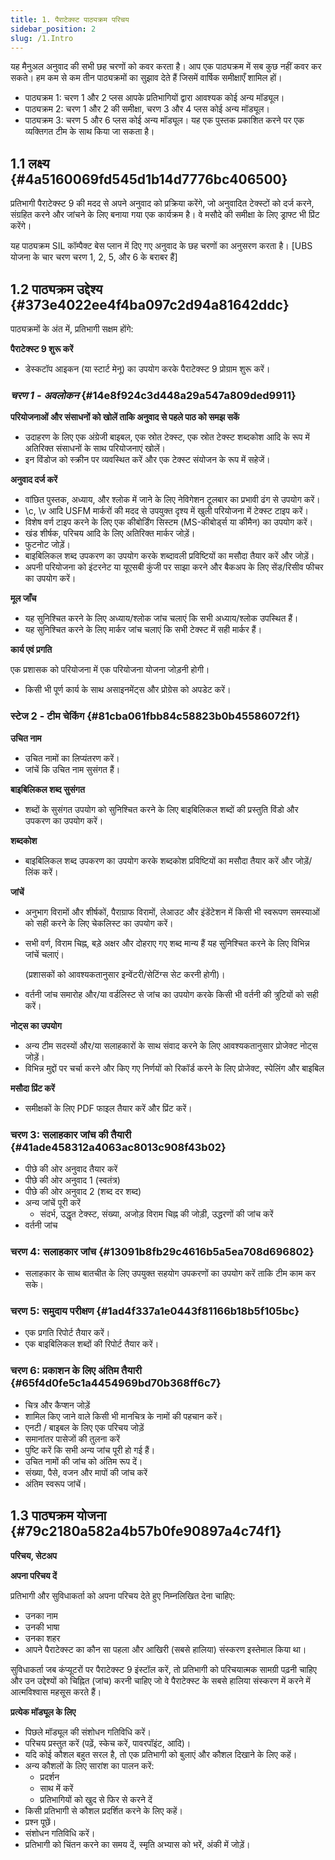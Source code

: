 ```yaml
---
title: 1. पैराटेक्स्ट पाठ्यक्रम परिचय
sidebar_position: 2
slug: /1.Intro
---
```




यह मैनुअल अनुवाद की सभी छह चरणों को कवर करता है।  आप एक पाठ्यक्रम में सब कुछ नहीं कवर कर सकते।  हम कम से कम तीन पाठ्यक्रमों का सुझाव देते हैं जिसमें वार्षिक समीक्षाएँ शामिल हों।

- पाठ्यक्रम 1: चरण 1 और 2 प्लस आपके प्रतिभागियों द्वारा आवश्यक कोई अन्य मॉड्यूल।
- पाठ्यक्रम 2: चरण 1 और 2 की समीक्षा, चरण 3 और 4 प्लस कोई अन्य मॉड्यूल।
- पाठ्यक्रम 3: चरण 5 और 6 प्लस कोई अन्य मॉड्यूल।  यह एक पुस्तक प्रकाशित करने पर एक व्यक्तिगत टीम के साथ किया जा सकता है।

## 1.1 लक्ष्य {#4a5160069fd545d1b14d7776bc406500}


प्रतिभागी पैराटेक्स्ट 9 की मदद से अपने अनुवाद को प्रक्रिया करेंगे, जो अनुवादित टेक्स्टों को दर्ज करने, संग्रहित करने और जांचने के लिए बनाया गया एक कार्यक्रम है।  वे मसौदे की समीक्षा के लिए ड्राफ्ट भी प्रिंट करेंगे।


यह पाठ्यक्रम SIL कॉम्पैक्ट बेस प्लान में दिए गए अनुवाद के छह चरणों का अनुसरण करता है।  [UBS योजना के चार चरण चरण 1, 2, 5, और 6 के बराबर हैं]


## 1.2 पाठ्यक्रम उद्देश्य {#373e4022ee4f4ba097c2d94a81642ddc}


पाठ्यक्रमों के अंत में, प्रतिभागी सक्षम होंगे:


**पैराटेक्स्ट 9 शुरू करें**

- डेस्कटॉप आइकन (या स्टार्ट मेनू) का उपयोग करके पैराटेक्स्ट 9 प्रोग्राम शुरू करें।

### _**चरण 1 - अवलोकन**_ {#14e8f924c3d448a29a547a809ded9911}


****परियोजनाओं और संसाधनों को खोलें ताकि अनुवाद से पहले पाठ को समझ सकें****

- उदाहरण के लिए एक अंग्रेजी बाइबल, एक स्रोत टेक्स्ट, एक स्रोत टेक्स्ट शब्दकोश आदि के रूप में अतिरिक्त संसाधनों के साथ परियोजनाएं खोलें।
- इन विंडोज को स्क्रीन पर व्यवस्थित करें और एक टेक्स्ट संयोजन के रूप में सहेजें।

****अनुवाद दर्ज करें****

- वांछित पुस्तक, अध्याय, और श्लोक में जाने के लिए नेविगेशन टूलबार का प्रभावी ढंग से उपयोग करें।
- \c, \v आदि USFM मार्करों की मदद से उपयुक्त दृश्य में खुली परियोजना में टेक्स्ट टाइप करें।
- विशेष वर्ण टाइप करने के लिए एक कीबोर्डिंग सिस्टम (MS-कीबोर्ड्स या कीमैन) का उपयोग करें।
- खंड शीर्षक, परिचय आदि के लिए अतिरिक्त मार्कर जोड़ें।
- फुटनोट जोड़ें।
- बाइबिलिकल शब्द उपकरण का उपयोग करके शब्दावली प्रविष्टियों का मसौदा तैयार करें और जोड़ें।
- अपनी परियोजना को इंटरनेट या यूएसबी कुंजी पर साझा करने और बैकअप के लिए सेंड/रिसीव फीचर का उपयोग करें।

**मूल जाँच**

- यह सुनिश्चित करने के लिए अध्याय/श्लोक जांच चलाएं कि सभी अध्याय/श्लोक उपस्थित हैं।
- यह सुनिश्चित करने के लिए मार्कर जांच चलाएं कि सभी टेक्स्ट में सही मार्कर हैं।

**कार्य एवं प्रगति**


एक प्रशासक को परियोजना में एक परियोजना योजना जोड़नी होगी।

- किसी भी पूर्ण कार्य के साथ असाइनमेंट्स और प्रोग्रेस को अपडेट करें।

### **स्टेज 2 - टीम चेकिंग** {#81cba061fbb84c58823b0b45586072f1}


**उचित नाम**

- उचित नामों का लिप्यंतरण करें।
- जांचें कि उचित नाम सुसंगत हैं।

****बाइबिलिकल शब्द सुसंगत****

- शब्दों के सुसंगत उपयोग को सुनिश्चित करने के लिए बाइबिलिकल शब्दों की प्रस्तुति विंडो और उपकरण का उपयोग करें।

****शब्दकोश****

- बाइबिलिकल शब्द उपकरण का उपयोग करके शब्दकोश प्रविष्टियों का मसौदा तैयार करें और जोड़ें/लिंक करें।

****जांचें****

- अनुभाग विरामों और शीर्षकों, पैराग्राफ विरामों, लेआउट और इंडेंटेशन में किसी भी स्वरूपण समस्याओं को सही करने के लिए चेकलिस्ट का उपयोग करें।
- सभी वर्ण, विराम चिह्न, बड़े अक्षर और दोहराए गए शब्द मान्य हैं यह सुनिश्चित करने के लिए विभिन्न जांचें चलाएं।

    (प्रशासकों को आवश्यकतानुसार इन्वेंटरी/सेटिंग्स सेट करनी होगी)।

- वर्तनी जांच समारोह और/या वर्डलिस्ट से जांच का उपयोग करके किसी भी वर्तनी की त्रुटियों को सही करें।

**नोट्स का उपयोग**

- अन्य टीम सदस्यों और/या सलाहकारों के साथ संवाद करने के लिए आवश्यकतानुसार प्रोजेक्ट नोट्स जोड़ें।
- विभिन्न मुद्दों पर चर्चा करने और किए गए निर्णयों को रिकॉर्ड करने के लिए प्रोजेक्ट, स्पेलिंग और बाइबिल

****मसौदा प्रिंट करें****

- समीक्षकों के लिए PDF फाइल तैयार करें और प्रिंट करें।

### **चरण 3: सलाहकार जांच की तैयारी** {#41ade458312a4063ac8013c908f43b02}

- पीछे की ओर अनुवाद तैयार करें
- पीछे की ओर अनुवाद 1 (स्वतंत्र)
- पीछे की ओर अनुवाद 2 (शब्द दर शब्द)
- अन्य जांचें पूरी करें
    - संदर्भ, उद्धृत टेक्स्ट, संख्या, अजोड़ विराम चिह्न की जोड़ी, उद्धरणों की जांच करें
- वर्तनी जांच

### **चरण 4: सलाहकार जांच** {#13091b8fb29c4616b5a5ea708d696802}

- सलाहकार के साथ बातचीत के लिए उपयुक्त सहयोग उपकरणों का उपयोग करें ताकि टीम काम कर सके।

### **चरण 5: समुदाय परीक्षण** {#1ad4f337a1e0443f81166b18b5f105bc}

- एक प्रगति रिपोर्ट तैयार करें।
- एक बाइबिलिकल शब्दों की रिपोर्ट तैयार करें।

### **चरण 6: प्रकाशन के लिए अंतिम तैयारी** {#65f4d0fe5c1a4454969bd70b368ff6c7}

- चित्र और कैप्शन जोड़ें
- शामिल किए जाने वाले किसी भी मानचित्र के नामों की पहचान करें।
- एनटी / बाइबल के लिए एक परिचय जोड़ें
- समानांतर पासेजों की तुलना करें
- पुष्टि करें कि सभी अन्य जांच पूरी हो गई हैं।
- उचित नामों की जांच को अंतिम रूप दें।
- संख्या, पैसे, वजन और मापों की जांच करें
- अंतिम स्वरूप जांचें।

## 1.3 पाठ्यक्रम योजना {#79c2180a582a4b57b0fe90897a4c74f1}


__परिचय, सेटअप__


****अपना परिचय दें****


प्रतिभागी और सुविधाकर्ता को अपना परिचय देते हुए निम्नलिखित देना चाहिए:

- उनका नाम
- उनकी भाषा
- उनका शहर
- आपने पैराटेक्स्ट का कौन सा पहला और आखिरी (सबसे हालिया) संस्करण इस्तेमाल किया था।

सुविधाकर्ता जब कंप्यूटरों पर पैराटेक्स्ट 9 इंस्टॉल करें, तो प्रतिभागी को परिचयात्मक सामग्री पढ़नी चाहिए और उन उद्देश्यों को चिह्नित (जांच) करनी चाहिए जो वे पैराटेक्स्ट के सबसे हालिया संस्करण में करने में आत्मविश्वास महसूस करते हैं।


**प्रत्येक मॉड्यूल के लिए**

- पिछले मॉड्यूल की संशोधन गतिविधि करें।
- परिचय प्रस्तुत करें (पढ़ें, स्केच करें, पावरपॉइंट, आदि)।
- यदि कोई कौशल बहुत सरल है, तो एक प्रतिभागी को बुलाएं और कौशल दिखाने के लिए कहें।
- अन्य कौशलों के लिए सारांश का पालन करें:
    - प्रदर्शन
    - साथ में करें
    - प्रतिभागियों को खुद से फिर से करने दें
- किसी प्रतिभागी से कौशल प्रदर्शित करने के लिए कहें।
- प्रश्न पूछें।
- संशोधन गतिविधि करें।
- प्रतिभागी को चिंतन करने का समय दें, स्मृति अभ्यास को भरें, अंकी में जोड़ें।
